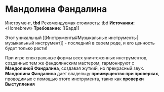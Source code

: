 # Мандолина Фандалина

Инструмент, **tbd**
Рекомендуемая стоимость: tbd
**Источники:** «Homebrew»
**Требование**: [[Бард]]

Этот уникальный [[Инструменты#Музыкальные инструменты|музыкальный инструмент]] - последний в своем роде, и его ценность будет только расти!

При игре спектральные формы всех уничтоженных инструментов, созданных тем же фандолинским мастером, гармонируют с **Мандолиной Фандалина**, создавая жуткий, но прекрасный звук. **Мандолина Фандалина** дает владельцу **преимущество при проверках**, проводимых с помощью этого инструмента, таких как **проверки Выступления**